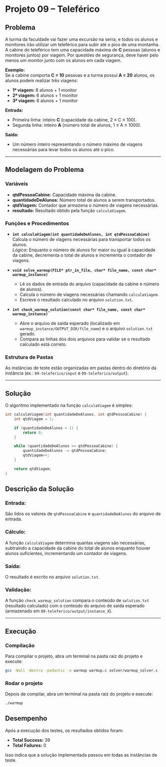 # Projeto 09 – Teleférico

## Problema

A turma da faculdade vai fazer uma excursão na serra, e todos os alunos e monitores irão utilizar um teleférico para subir até o pico de uma montanha. A cabine do teleférico tem uma capacidade máxima de **C** pessoas (alunos e monitores juntos) por viagem. Por questões de segurança, deve haver pelo menos um monitor junto com os alunos em cada viagem.

**Exemplo:**  
Se a cabine comporta **C = 10** pessoas e a turma possui **A = 20** alunos, os alunos podem realizar três viagens:
- **1ª viagem:** 8 alunos + 1 monitor  
- **2ª viagem:** 6 alunos + 1 monitor  
- **3ª viagem:** 6 alunos + 1 monitor  

**Entrada:**  
- Primeira linha: inteiro **C** (capacidade da cabine, 2 ≤ C ≤ 100).  
- Segunda linha: inteiro **A** (número total de alunos, 1 ≤ A ≤ 1000).

**Saída:**  
- Um número inteiro representando o número máximo de viagens necessárias para levar todos os alunos até o pico.

---

## Modelagem do Problema

### Variáveis
- **qtdPessoaCabine:** Capacidade máxima da cabine.
- **quantidadeDeAlunos:** Número total de alunos a serem transportados.
- **qtdViagem:** Contador que armazena o número de viagens necessárias.
- **resultado:** Resultado obtido pela função `calculaViagem`.

### Funções e Procedimentos
- **`int calculaViagem(int quantidadeDeAlunos, int qtdPessoaCabine)`**  
  Calcula o número de viagens necessárias para transportar todos os alunos.  
  *Lógica:* Enquanto o número de alunos for maior ou igual à capacidade da cabine, decrementa o total de alunos e incrementa o contador de viagens.

- **`void solve_warmup(FILE* ptr_in_file, char* file_name, const char* warmup_instance)`**  
  - Lê os dados de entrada do arquivo (capacidade da cabine e número de alunos).  
  - Calcula o número de viagens necessárias chamando `calculaViagem`.  
  - Escreve o resultado calculado no arquivo `solution.txt`.

- **`int check_warmup_solution(const char* file_name, const char* warmup_instance)`**  
  - Abre o arquivo de saída esperado (localizado em `warmup_instance/OUTPUT_DIR/file_name`) e o arquivo `solution.txt` gerado.  
  - Compara as linhas dos dois arquivos para validar se o resultado calculado está correto.

### Estrutura de Pastas

As instâncias de teste estão organizadas em pastas dentro do diretório da instância (ex.: `09-teleferico/input` e `09-teleferico/output`).

---

## Solução

O algoritmo implementado na função `calculaViagem` é simples:

```c
int calculaViagem(int quantidadeDeAlunos, int qtdPessoaCabine) {
    int qtdViagem = 1;

    if (quantidadeDeAlunos < 1) {
        return 0;
    }

    while (quantidadeDeAlunos >= qtdPessoaCabine) {
        quantidadeDeAlunos -= qtdPessoaCabine; 
        qtdViagem++;
    }

    return qtdViagem;
}
```

## Descrição da Solução

### Entrada:
São lidos os valores de `qtdPessoaCabine` e `quantidadeDeAlunos` do arquivo de entrada.

### Cálculo:
A função `calculaViagem` determina quantas viagens são necessárias, subtraindo a capacidade da cabine do total de alunos enquanto houver alunos suficientes, incrementando um contador de viagens.

### Saída:
O resultado é escrito no arquivo `solution.txt`.

### Validação:
A função `check_warmup_solution` compara o conteúdo de `solution.txt` (resultado calculado) com o conteúdo do arquivo de saída esperado (armazenado em `09-teleferico/output/instance_X`).

---

## Execução

### Compilação
Para compilar o projeto, abra um terminal na pasta raiz do projeto e execute:

```bash
gcc -Wall -Wextra -pedantic -o warmup warmup.c solver/warmup_solver.c -I warmup/include 
```

### Rodar o projeto
Depois de compilar, abra um terminal na pasta raiz do projeto e execute:

```bash
./warmup
```

## Desempenho
Após a execução dos testes, os resultados obtidos foram:

- **Total Success:** 39
- **Total Failures:** 0

Isso indica que a solução implementada passou em todas as instâncias de teste.

